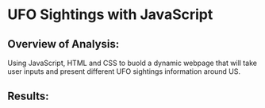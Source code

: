 # UFO Sightings with JavaScript

## Overview of Analysis:
Using JavaScript, HTML and CSS to buold a dynamic webpage that will take user inputs and present different UFO sightings information around US.

## Results:
